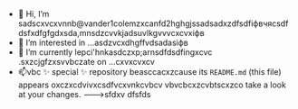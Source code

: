 - 👋 Hi, I’m sadscxvcxvnnb@vander1colemzxcanfd2hghgjssadsadxzdfsdfіфвчясsdfdsfxdfgfgdxsda,mnsdzcvvkjadsuvlkgvvvcxcvxіфв
- 👀 I’m interested in ...asdzvcxdhgffvdsadasіфв
- 🌱 I’m currently lepci'hnkasdczxp;arnsdfdsdfingxcvc .sxzcjgfzxsvvbczate on ...cxvxcvxcv
- 📫vbc ✨ special ✨ repository beasccacxzcause its `README.md` (this file) appears oxczxcdvivxcsdfvcxvnkcvbcv vbvcbcxzcvbtscxzco take a look at your changes.
--->sfdxv
dfsfds
